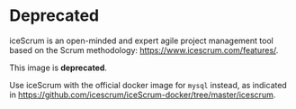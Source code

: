 # Deprecated

iceScrum is an open-minded and expert agile project management tool based on the Scrum methodology: https://www.icescrum.com/features/.

This image is **deprecated**.

Use iceScrum with the official docker image for `mysql` instead, as indicated in https://github.com/icescrum/iceScrum-docker/tree/master/icescrum.
